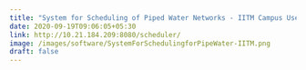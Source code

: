 ```yaml
---
title: "System for Scheduling of Piped Water Networks - IITM Campus User"
date: 2020-09-19T09:06:05+05:30
link: http://10.21.184.209:8080/scheduler/
image: /images/software/SystemForSchedulingforPipeWater-IITM.png
draft: false
---
```

